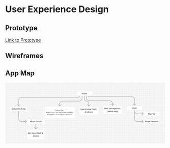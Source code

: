 # User Experience Design

## Prototype
[Link to Prototype](https://www.figma.com/design/TntimH8CudoRaO8YRiXZvI/Prototype?node-id=0-1&t=poCESymx1Xa4gAH6-1)

## Wireframes


## App Map
![Image](ux-design/app-map.png)

